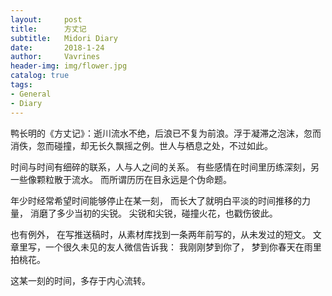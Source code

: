 ```yaml
---
layout:     post
title:      方丈记
subtitle:   Midori Diary
date:       2018-1-24
author:     Vavrines
header-img: img/flower.jpg
catalog: true
tags:
- General
- Diary
---
```


鸭长明的《方丈记》：逝川流水不绝，后浪已不复为前浪。浮于凝滞之泡沫，忽而消佚，忽而碰撞，却无长久飘摇之例。世人与栖息之处，不过如此。

时间与时间有细碎的联系，人与人之间的关系。
有些感情在时间里历练深刻，另一些像颗粒散于流水。
而所谓历历在目永远是个伪命题。

年少时经常希望时间能够停止在某一刻，
而长大了就明白平淡的时间推移的力量，
消磨了多少当初的尖锐。
尖锐和尖锐，碰撞火花，也戳伤彼此。

也有例外，
在写推送稿时，从素材库找到一条两年前写的，从未发过的短文。
文章里写，一个很久未见的友人微信告诉我：
我刚刚梦到你了，
梦到你春天在雨里拍桃花。

这某一刻的时间，多存于内心流转。
